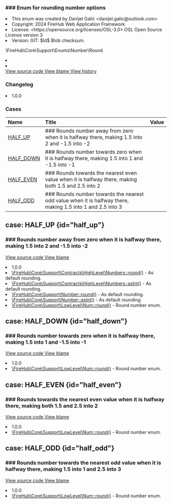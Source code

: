 <title># Round</title>

<code-block lang="php">
<![CDATA[enum Round]]>
</code-block>













### ### Enum for rounding number options



<deflist>
    <def title="Enum basic info:">
        <list><li>This enum was created by Danijel Galić &lt;danijel.galic@outlook.com&gt;</li><li>Copyright: 2024 FireHub Web Application Framework</li><li>License: &lt;https://opensource.org/licenses/OSL-3.0&gt; OSL Open Source License version 3</li><li>Version: GIT: $Id$ Blob checksum.</li></list>
    </def>
</deflist>

<deflist><def title="Fully Qualified Enum Name:">
        \FireHub\Core\Support\Enums\Number\Round
    </def><def title="Implements:">
        <list><li><a href="InitEnum.md"></a></li></list>
    </def><def title="Uses:">
        <list><li><a href="ConcreteEnum.md"></a></li></list>
    </def><def title="Source code:">
        <a href="https://github.com/The-FireHub-Project/Core/blob/develop-pre-alpha-m1/src/support/enums/number/firehub.Round.php#L25">
            View source code
        </a>
    </def>
    <def title="Blame:">
        <a href="https://github.com/The-FireHub-Project/Core/blame/develop-pre-alpha-m1/src/support/enums/number/firehub.Round.php">
            View blame
        </a>
    </def>
    <def title="History:">
        <a href="https://github.com/The-FireHub-Project/Core/commits/develop-pre-alpha-m1/src/support/enums/number/firehub.Round.php">
            View history
        </a>
    </def></deflist>
### Changelog
<deflist>
    <def title="Version history:">
        <list><li>1.0.0</li></list>
    </def>
</deflist>


### Cases
| Name | Title | Value |
|:-----|:------|:------|
|<a href="#half_up">HALF_UP</a>|### Rounds number away from zero when it is halfway there, making 1.5 into 2 and -1.5 into -2||
|<a href="#half_down">HALF_DOWN</a>|### Rounds number towards zero when it is halfway there, making 1.5 into 1 and -1.5 into -1||
|<a href="#half_even">HALF_EVEN</a>|### Rounds towards the nearest even value when it is halfway there, making both 1.5 and 2.5 into 2||
|<a href="#half_odd">HALF_ODD</a>|### Rounds number towards the nearest odd value when it is halfway there, making 1.5 into 1 and 2.5 into 3||

## case: HALF_UP {id="half_up"}

<code-block lang="php">
<![CDATA[
    HALF_UP    ]]>
</code-block>







### ### Rounds number away from zero when it is halfway there, making 1.5 into 2 and -1.5 into -2



<deflist><def title="Source code:">
                <a href="https://github.com/The-FireHub-Project/Core/blob/develop-pre-alpha-m1/src/support/enums/number/firehub.Round.php#L37">
                    View source code
                </a>
            </def>
            <def title="Blame:">
                <a href="https://github.com/The-FireHub-Project/Core/blame/develop-pre-alpha-m1/src/support/enums/number/firehub.Round.php#L37">
                    View blame
                </a>
            </def></deflist>
<deflist>
    <def title="Version history:">
        <list><li>1.0.0</li></list>
    </def>
</deflist>
<deflist>
    <def title="This case is used by:">
        <list><li><a href="Numbers.md#round()">\FireHub\Core\Support\Contracts\HighLevel\Numbers::round()</a>  - <format style="italic">As default rounding.</format></li><li><a href="Numbers.md#asint()">\FireHub\Core\Support\Contracts\HighLevel\Numbers::asInt()</a>  - <format style="italic">As default rounding.</format></li><li><a href="Number.md#round()">\FireHub\Core\Support\Number::round()</a>  - <format style="italic">As default rounding.</format></li><li><a href="Number.md#asint()">\FireHub\Core\Support\Number::asInt()</a>  - <format style="italic">As default rounding.</format></li><li><a href="Num.md#round()">\FireHub\Core\Support\LowLevel\Num::round()</a>  - <format style="italic">Round number enum.</format></li></list>
    </def>
</deflist>
## case: HALF_DOWN {id="half_down"}

<code-block lang="php">
<![CDATA[
    HALF_DOWN    ]]>
</code-block>







### ### Rounds number towards zero when it is halfway there, making 1.5 into 1 and -1.5 into -1



<deflist><def title="Source code:">
                <a href="https://github.com/The-FireHub-Project/Core/blob/develop-pre-alpha-m1/src/support/enums/number/firehub.Round.php#L43">
                    View source code
                </a>
            </def>
            <def title="Blame:">
                <a href="https://github.com/The-FireHub-Project/Core/blame/develop-pre-alpha-m1/src/support/enums/number/firehub.Round.php#L43">
                    View blame
                </a>
            </def></deflist>
<deflist>
    <def title="Version history:">
        <list><li>1.0.0</li></list>
    </def>
</deflist>
<deflist>
    <def title="This case is used by:">
        <list><li><a href="Num.md#round()">\FireHub\Core\Support\LowLevel\Num::round()</a>  - <format style="italic">Round number enum.</format></li></list>
    </def>
</deflist>
## case: HALF_EVEN {id="half_even"}

<code-block lang="php">
<![CDATA[
    HALF_EVEN    ]]>
</code-block>







### ### Rounds towards the nearest even value when it is halfway there, making both 1.5 and 2.5 into 2



<deflist><def title="Source code:">
                <a href="https://github.com/The-FireHub-Project/Core/blob/develop-pre-alpha-m1/src/support/enums/number/firehub.Round.php#L49">
                    View source code
                </a>
            </def>
            <def title="Blame:">
                <a href="https://github.com/The-FireHub-Project/Core/blame/develop-pre-alpha-m1/src/support/enums/number/firehub.Round.php#L49">
                    View blame
                </a>
            </def></deflist>
<deflist>
    <def title="Version history:">
        <list><li>1.0.0</li></list>
    </def>
</deflist>
<deflist>
    <def title="This case is used by:">
        <list><li><a href="Num.md#round()">\FireHub\Core\Support\LowLevel\Num::round()</a>  - <format style="italic">Round number enum.</format></li></list>
    </def>
</deflist>
## case: HALF_ODD {id="half_odd"}

<code-block lang="php">
<![CDATA[
    HALF_ODD    ]]>
</code-block>







### ### Rounds number towards the nearest odd value when it is halfway there, making 1.5 into 1 and 2.5 into 3



<deflist><def title="Source code:">
                <a href="https://github.com/The-FireHub-Project/Core/blob/develop-pre-alpha-m1/src/support/enums/number/firehub.Round.php#L55">
                    View source code
                </a>
            </def>
            <def title="Blame:">
                <a href="https://github.com/The-FireHub-Project/Core/blame/develop-pre-alpha-m1/src/support/enums/number/firehub.Round.php#L55">
                    View blame
                </a>
            </def></deflist>
<deflist>
    <def title="Version history:">
        <list><li>1.0.0</li></list>
    </def>
</deflist>
<deflist>
    <def title="This case is used by:">
        <list><li><a href="Num.md#round()">\FireHub\Core\Support\LowLevel\Num::round()</a>  - <format style="italic">Round number enum.</format></li></list>
    </def>
</deflist>